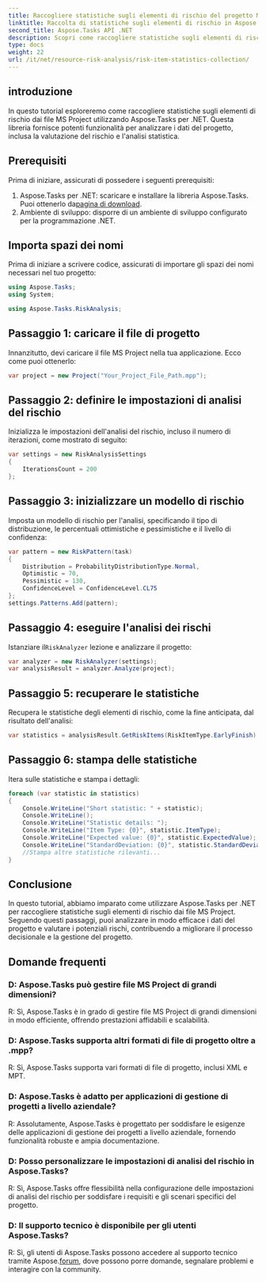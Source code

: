 ```yaml
---
title: Raccogliere statistiche sugli elementi di rischio del progetto MS in Aspose.Tasks
linktitle: Raccolta di statistiche sugli elementi di rischio in Aspose.Tasks
second_title: Aspose.Tasks API .NET
description: Scopri come raccogliere statistiche sugli elementi di rischio dai file MS Project utilizzando Aspose.Tasks per .NET. Migliora le tue capacità di gestione dei progetti.
type: docs
weight: 22
url: /it/net/resource-risk-analysis/risk-item-statistics-collection/
---
```

## introduzione
In questo tutorial esploreremo come raccogliere statistiche sugli elementi di rischio dai file MS Project utilizzando Aspose.Tasks per .NET. Questa libreria fornisce potenti funzionalità per analizzare i dati del progetto, inclusa la valutazione del rischio e l'analisi statistica.
## Prerequisiti
Prima di iniziare, assicurati di possedere i seguenti prerequisiti:
1. Aspose.Tasks per .NET: scaricare e installare la libreria Aspose.Tasks. Puoi ottenerlo da[pagina di download](https://releases.aspose.com/tasks/net/).
2. Ambiente di sviluppo: disporre di un ambiente di sviluppo configurato per la programmazione .NET.

## Importa spazi dei nomi
Prima di iniziare a scrivere codice, assicurati di importare gli spazi dei nomi necessari nel tuo progetto:
```csharp
using Aspose.Tasks;
using System;

using Aspose.Tasks.RiskAnalysis;

```
## Passaggio 1: caricare il file di progetto
Innanzitutto, devi caricare il file MS Project nella tua applicazione. Ecco come puoi ottenerlo:
```csharp
var project = new Project("Your_Project_File_Path.mpp");
```
## Passaggio 2: definire le impostazioni di analisi del rischio
Inizializza le impostazioni dell'analisi del rischio, incluso il numero di iterazioni, come mostrato di seguito:
```csharp
var settings = new RiskAnalysisSettings
{
    IterationsCount = 200
};
```
## Passaggio 3: inizializzare un modello di rischio
Imposta un modello di rischio per l'analisi, specificando il tipo di distribuzione, le percentuali ottimistiche e pessimistiche e il livello di confidenza:
```csharp
var pattern = new RiskPattern(task)
{
    Distribution = ProbabilityDistributionType.Normal,
    Optimistic = 70,
    Pessimistic = 130,
    ConfidenceLevel = ConfidenceLevel.CL75
};
settings.Patterns.Add(pattern);
```
## Passaggio 4: eseguire l'analisi dei rischi
 Istanziare il`RiskAnalyzer` lezione e analizzare il progetto:
```csharp
var analyzer = new RiskAnalyzer(settings);
var analysisResult = analyzer.Analyze(project);
```
## Passaggio 5: recuperare le statistiche
Recupera le statistiche degli elementi di rischio, come la fine anticipata, dal risultato dell'analisi:
```csharp
var statistics = analysisResult.GetRiskItems(RiskItemType.EarlyFinish);
```
## Passaggio 6: stampa delle statistiche
Itera sulle statistiche e stampa i dettagli:
```csharp
foreach (var statistic in statistics)
{
    Console.WriteLine("Short statistic: " + statistic);
    Console.WriteLine();
    Console.WriteLine("Statistic details: ");
    Console.WriteLine("Item Type: {0}", statistic.ItemType);
    Console.WriteLine("Expected value: {0}", statistic.ExpectedValue);
    Console.WriteLine("StandardDeviation: {0}", statistic.StandardDeviation);
    //Stampa altre statistiche rilevanti...
}
```

## Conclusione
In questo tutorial, abbiamo imparato come utilizzare Aspose.Tasks per .NET per raccogliere statistiche sugli elementi di rischio dai file MS Project. Seguendo questi passaggi, puoi analizzare in modo efficace i dati del progetto e valutare i potenziali rischi, contribuendo a migliorare il processo decisionale e la gestione del progetto.

## Domande frequenti
### D: Aspose.Tasks può gestire file MS Project di grandi dimensioni?
R: Sì, Aspose.Tasks è in grado di gestire file MS Project di grandi dimensioni in modo efficiente, offrendo prestazioni affidabili e scalabilità.
### D: Aspose.Tasks supporta altri formati di file di progetto oltre a .mpp?
R: Sì, Aspose.Tasks supporta vari formati di file di progetto, inclusi XML e MPT.
### D: Aspose.Tasks è adatto per applicazioni di gestione di progetti a livello aziendale?
R: Assolutamente, Aspose.Tasks è progettato per soddisfare le esigenze delle applicazioni di gestione dei progetti a livello aziendale, fornendo funzionalità robuste e ampia documentazione.
### D: Posso personalizzare le impostazioni di analisi del rischio in Aspose.Tasks?
R: Sì, Aspose.Tasks offre flessibilità nella configurazione delle impostazioni di analisi del rischio per soddisfare i requisiti e gli scenari specifici del progetto.
### D: Il supporto tecnico è disponibile per gli utenti Aspose.Tasks?
 R: Sì, gli utenti di Aspose.Tasks possono accedere al supporto tecnico tramite Aspose.[forum](https://forum.aspose.com/c/tasks/15), dove possono porre domande, segnalare problemi e interagire con la community.